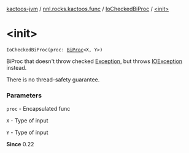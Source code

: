 [kactoos-jvm](../../index.md) / [nnl.rocks.kactoos.func](../index.md) / [IoCheckedBiProc](index.md) / [&lt;init&gt;](.)

# &lt;init&gt;

`IoCheckedBiProc(proc: `[`BiProc`](../../nnl.rocks.kactoos/-bi-proc/index.md)`<X, Y>)`

BiProc that doesn't throw checked [Exception](https://kotlinlang.org/api/latest/jvm/stdlib/kotlin/-exception/index.html), but throws [IOException](#) instead.

There is no thread-safety guarantee.

### Parameters

`proc` - Encapsulated func

`X` - Type of input

`Y` - Type of input

**Since**
0.22


